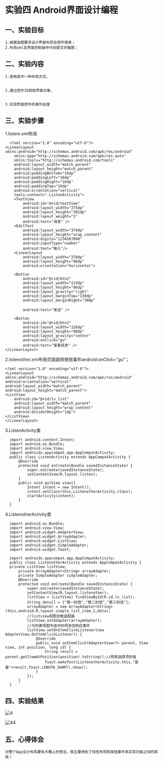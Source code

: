 # 实验四 Android界面设计编程

  ## 一、实验目标

    1.根据选题要求设计界面布局及控件使用；
    2.布局xml及界面控制操作代码提交并截图；
  
  ## 二、实验内容
  
    1.使用其中一种布局方式。


    2.通过控件ID获取界面对象。


    3.实现界面控件的事件处理
  
  ## 三、实验步骤


   1.listem.xml布局
     
      
      <?xml version="1.0" encoding="utf-8"?>
    <LinearLayout xmlns:android="http://schemas.android.com/apk/res/android"
        xmlns:app="http://schemas.android.com/apk/res-auto"
        xmlns:tools="http://schemas.android.com/tools"
        android:layout_width="match_parent"
        android:layout_height="match_parent"
        android:paddingBottom="16dp"
        android:paddingLeft="16dp"
        android:paddingRight="16dp"
        android:paddingTop="16dp"
        android:orientation="vertical"
        tools:context=".ListenActivity">
        <TextView
            android:id="@+id/textView"
            android:layout_width="375dp"
            android:layout_height="302dp"
            android:layout_weight="1"
            android:text="消息" />
        <EditText
            android:layout_width="374dp"
            android:layout_height="wrap_content"
            android:digits="1234567890"
            android:inputType="number"
            android:text="输入"/>
        <LinearLayout
            android:layout_width="378dp"
            android:layout_height="68dp"
            android:orientation="horizontal">

        <Button
            android:id="@+id/btn2"
            android:layout_width="123dp"
            android:layout_height="66dp"
            android:layout_gravity="right"
            android:layout_marginTop="130dp"
            android:layout_marginRight="30dp"

            android:text="发送" />

        <Button
            android:id="@+id/btn1"
            android:layout_width="126dp"
            android:layout_height="68dp"
            android:layout_gravity="center"
            android:onClick="gu"
            android:text="查看信息" />
    </LinearLayout>
    
  
    
    
  2.listenother.xml布局页面跳转按钮事件android:onClick="gu"；
    
 
    
    <?xml version="1.0" encoding="utf-8"?>
    <LinearLayout xmlns:android="http://schemas.android.com/apk/res/android"
    android:orientation="vertical"
    android:layout_width="match_parent"
    android:layout_height="match_parent">
    <ListView
        android:id="@+id/lv_list"
        android:layout_width="match_parent"
        android:layout_height="wrap_content"
        android:dividerHeight="1dp">
    </ListView>
    </LinearLayout>
    
 
    
  3.ListenActivity类

    
      import android.content.Intent;
      import android.os.Bundle;
      import android.view.View;
      import androidx.appcompat.app.AppCompatActivity;
      public class ListenActivity extends AppCompatActivity {
          @Override
          protected void onCreate(Bundle savedInstanceState) {
              super.onCreate(savedInstanceState);
              setContentView(R.layout.listen);
          }
          public void gu(View view){
              Intent intent = new Intent();
              intent.setClass(this,ListenotherActivity.class);
              startActivity(intent);
          }
      }
      
     
     
   4.ListenotherActivity类
      
      
      import android.os.Bundle;
      import android.view.View;
      import android.widget.AdapterView;
      import android.widget.ArrayAdapter;
      import android.widget.ListView;
      import android.widget.SimpleAdapter;
      import android.widget.Toast;

      import androidx.appcompat.app.AppCompatActivity;
      public class ListenotherActivity extends AppCompatActivity {
      private ListView listView;
          private ArrayAdapter<String> arrayAdapter;
          private SimpleAdapter simpleAdapter;
          @Override
          protected void onCreate(Bundle savedInstanceState) {
              super.onCreate(savedInstanceState);
              setContentView(R.layout.listenother);
              listView = (ListView) findViewById(R.id.lv_list);
              String data[] = {"第一封信","第二封信","第三封信"};
              arrayAdapter = new ArrayAdapter<String>(this,android.R.layout.simple_list_item_1,data);
              //listview视图加载适配器
              listView.setAdapter(arrayAdapter);
              //为列表视图中选中的项添加响应事件
              listView.setOnItemClickListener(new AdapterView.OnItemClickListener() {
                  @Override
                  public void onItemClick(AdapterView<?> parent, View view, int position, long id) {
                      String result = parent.getItemAtPosition(position).toString();//获取选择项的值
                      Toast.makeText(ListenotherActivity.this,"查看"+result,Toast.LENGTH_SHORT).show();
                  }
              });
          }
      }
      
    
      
  ## 四、实验结果
  
  
  ![4](https://raw.githubusercontent.com/hui23333/android-labs-2020/master/students/net1814080903120/4.png)
    
   ![44](https://raw.githubusercontent.com/hui23333/android-labs-2020/master/students/net1814080903120/44.png)
    
  ## 五、心得体会
  
    对整个App设计布局要有大概上的想法，我主要用到了线性布局和按钮事件来实现功能之间的跳转！
  
  
  
